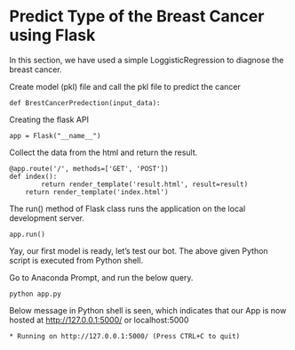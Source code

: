 # Predict Type of the Breast Cancer using Flask

In this section, we have used a simple LoggisticRegression to diagnose the breast cancer.

Create model (pkl) file and call the pkl file to predict the cancer


```
def BrestCancerPredection(input_data):
```


Creating the flask API

```
app = Flask("__name__")
```


Collect the data from the html and return the result.
```
@app.route('/', methods=['GET', 'POST'])
def index():
        return render_template('result.html', result=result)
    return render_template('index.html')

```

The run() method of Flask class runs the application on the local development server.
```
app.run()
```


Yay, our first model is ready, let’s test our bot.
The above given Python script is executed from Python shell.

Go to Anaconda Prompt, and run the below query.
```
python app.py
```


Below message in Python shell is seen, which indicates that our App is now hosted at http://127.0.0.1:5000/ or localhost:5000
```
* Running on http://127.0.0.1:5000/ (Press CTRL+C to quit)
```
